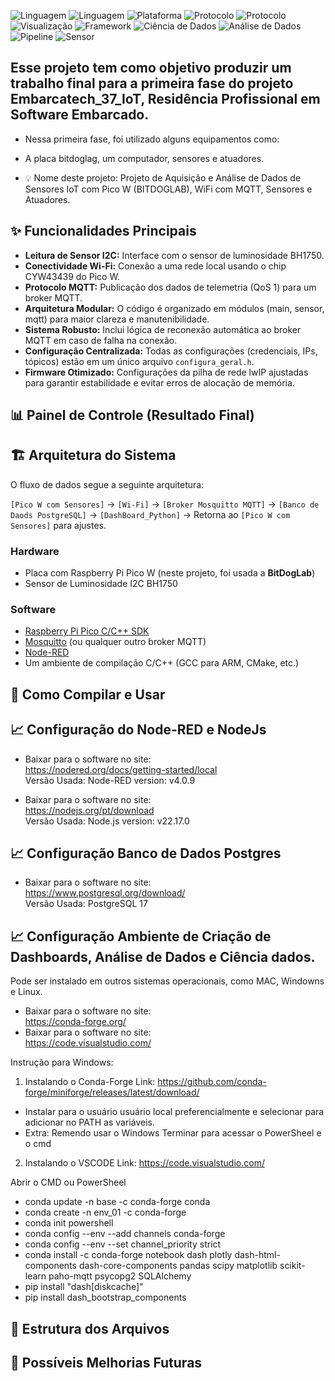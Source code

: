 ![Linguagem](https://img.shields.io/badge/Linguagem-C-blue.svg)
![Linguagem](https://img.shields.io/badge/Linguagem-Python-yellow.svg)
![Plataforma](https://img.shields.io/badge/Plataforma-Raspberry%20Pi%20Pico%20W-purple.svg)
![Protocolo](https://img.shields.io/badge/Protocolo-MQTT-orange.svg)
![Protocolo](https://img.shields.io/badge/Protocolo-WiFi-blue)
![Visualização](https://img.shields.io/badge/Visualização-Node--RED-red.svg)
![Framework](https://img.shields.io/badge/Framework-Dash-blue?logo=plotly)
![Ciência de Dados](https://img.shields.io/badge/Ciência%20de%20Dados-Ativa-blueviolet?logo=scikit-learn)
![Análise de Dados](https://img.shields.io/badge/Análise%20de%20Dados-Em%20Curso-lightgrey?logo=pandas&logoColor=black)
![Pipeline](https://img.shields.io/badge/Pipeline-Dados-green?logo=airflow&logoColor=white)
![Sensor](https://img.shields.io/badge/Sensor-AHT10-9cf.svg) 

## Esse projeto tem como objetivo produzir um trabalho final para a primeira fase do projeto Embarcatech_37_IoT, Residência Profissional em Software Embarcado.
- Nessa primeira fase, foi utilizado alguns equipamentos como:
- A placa bitdoglag, um computador, sensores e atuadores.


- 💡 Nome deste projeto: Projeto de Aquisição e Análise de Dados de Sensores IoT com Pico W (BITDOGLAB), WiFi com MQTT, Sensores e Atuadores.




## ✨ Funcionalidades Principais

* **Leitura de Sensor I2C:** Interface com o sensor de luminosidade BH1750.
* **Conectividade Wi-Fi:** Conexão a uma rede local usando o chip CYW43439 do Pico W.
* **Protocolo MQTT:** Publicação dos dados de telemetria (QoS 1) para um broker MQTT.
* **Arquitetura Modular:** O código é organizado em módulos (main, sensor, mqtt) para maior clareza e manutenibilidade.
* **Sistema Robusto:** Inclui lógica de reconexão automática ao broker MQTT em caso de falha na conexão.
* **Configuração Centralizada:** Todas as configurações (credenciais, IPs, tópicos) estão em um único arquivo `configura_geral.h`.
* **Firmware Otimizado:** Configurações da pilha de rede lwIP ajustadas para garantir estabilidade e evitar erros de alocação de memória.


## 📊 Painel de Controle (Resultado Final)

## 🏗️ Arquitetura do Sistema

O fluxo de dados segue a seguinte arquitetura:

`[Pico W com Sensores]` -> `[Wi-Fi]` -> `[Broker Mosquitto MQTT]` -> `[Banco de Daods PostgreSQL]` -> `[DashBoard_Python]` -> Retorna ao `[Pico W com Sensores]` para ajustes.


### Hardware
* Placa com Raspberry Pi Pico W (neste projeto, foi usada a **BitDogLab**)
* Sensor de Luminosidade I2C BH1750

### Software

* [Raspberry Pi Pico C/C++ SDK](https://github.com/raspberrypi/pico-sdk)
* [Mosquitto](https://mosquitto.org/) (ou qualquer outro broker MQTT)
* [Node-RED](https://nodered.org/)
* Um ambiente de compilação C/C++ (GCC para ARM, CMake, etc.)

## 🚀 Como Compilar e Usar

## 📈 Configuração do Node-RED e NodeJs

- Baixar para o software no site: \
https://nodered.org/docs/getting-started/local \
Versão Usada:  Node-RED version: v4.0.9

- Baixar para o software no site: \
https://nodejs.org/pt/download \
Versão Usada: Node.js  version: v22.17.0

## 📈 Configuração Banco de Dados Postgres
- Baixar para o software no site: \
https://www.postgresql.org/download/ \
Versão Usada: PostgreSQL 17

## 📈 Configuração Ambiente de Criação de Dashboards, Análise de Dados e Ciência dados.

Pode ser instalado em outros sistemas operacionais, como MAC, Windowns e Linux.
- Baixar para o software no site: \
https://conda-forge.org/
- Baixar para o software no site: \
https://code.visualstudio.com/

Instrução para Windows:

1) Instalando o Conda-Forge
Link: https://github.com/conda-forge/miniforge/releases/latest/download/
- Instalar para o usuário usuário local preferencialmente e 
selecionar para adicionar no PATH as variáveis.
- Extra: Remendo usar o Windows Terminar para acessar o PowerSheel e o cmd

2) Instalando o VSCODE
Link: https://code.visualstudio.com/

Abrir o CMD ou PowerSheel

- conda update -n base -c conda-forge conda
- conda create -n env_01 -c conda-forge
- conda init powershell
- conda config --env --add channels conda-forge
- conda config --env --set channel_priority strict
- conda install -c conda-forge notebook dash plotly dash-html-components dash-core-components pandas scipy matplotlib scikit-learn paho-mqtt psycopg2 SQLAlchemy
- pip install "dash[diskcache]" 
- pip install dash_bootstrap_components

## 📂 Estrutura dos Arquivos



## 🔮 Possíveis Melhorias Futuras



